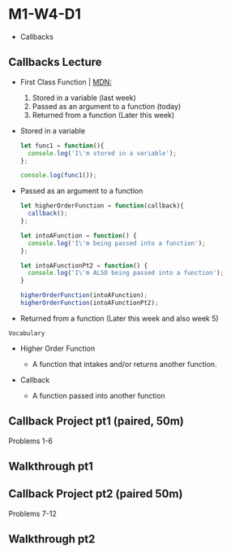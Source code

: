 # M1-W4-D1

- Callbacks

## Callbacks Lecture

- First Class Function | [MDN:](https://developer.mozilla.org/en-US/docs/Glossary/First-class_Function)

  1. Stored in a variable (last week)
  2. Passed as an argument to a function (today)
  3. Returned from a function (Later this week)

- Stored in a variable

  ```js
  let func1 = function(){
    console.log('I\'m stored in a variable');
  };

  console.log(func1());
  ```

- Passed as an argument to a function

  ```js
  let higherOrderFunction = function(callback){
    callback();
  };

  let intoAFunction = function() {
    console.log('I\'m being passed into a function');
  };

  let intoAFunctionPt2 = function() {
    console.log('I\'m ALSO being passed into a function');
  }

  higherOrderFunction(intoAFunction);
  higherOrderFunction(intoAFunctionPt2);
  ```

- Returned from a function (Later this week and also week 5)

`Vocabulary`

- Higher Order Function
  - A function that intakes and/or returns another function.

- Callback
  - A function passed into another function

## Callback Project pt1 (paired, 50m)

Problems 1-6

## Walkthrough pt1

## Callback Project pt2 (paired 50m)

Problems 7-12

## Walkthrough pt2